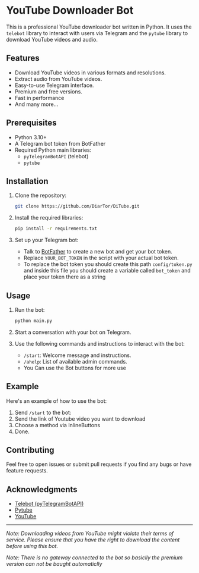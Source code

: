 # YouTube Downloader Bot

This is a professional YouTube downloader bot written in Python. It uses the `telebot` library to interact with users
via Telegram and the `pytube` library to download YouTube videos and audio.

## Features

- Download YouTube videos in various formats and resolutions.
- Extract audio from YouTube videos.
- Easy-to-use Telegram interface.
- Premium and free versions.
- Fast in performance
- And many more...

## Prerequisites

- Python 3.10+
- A Telegram bot token from BotFather
- Required Python main libraries:
    - `pyTelegramBotAPI` (telebot)
    - `pytube`

## Installation

1. Clone the repository:
   ```bash
   git clone https://github.com/DiarTor/DiTube.git
   ```

2. Install the required libraries:
   ```bash
   pip install -r requirements.txt
   ```

3. Set up your Telegram bot:
    - Talk to [BotFather](https://core.telegram.org/bots#botfather) to create a new bot and get your bot token.
    - Replace `YOUR_BOT_TOKEN` in the script with your actual bot token.
    - To replace the bot token you should create this path `config/token.py` and inside this file you should create a
      variable called `bot_token` and place your token there as a string

## Usage

1. Run the bot:
   ```bash
   python main.py
   ```

2. Start a conversation with your bot on Telegram.

3. Use the following commands and instructions to interact with the bot:
    - `/start`: Welcome message and instructions.
    - `/ahelp`: List of available admin commands.
    - You Can use the Bot buttons for more use
    

## Example

Here's an example of how to use the bot:

1. Send `/start` to the bot:
2. Send the link of Youtube video you want to download
3. Choose a method via InlineButtons
4. Done.

## Contributing

Feel free to open issues or submit pull requests if you find any bugs or have feature requests.


## Acknowledgments

- [Telebot (pyTelegramBotAPI)](https://github.com/eternnoir/pyTelegramBotAPI)
- [Pytube](https://github.com/nficano/pytube)
- [YouTube](https://www.youtube.com)

---

*Note: Downloading videos from YouTube might violate their terms of service. Please ensure that you have the right to
download the content before using this bot.*

*Note: There is no gateway connected to the bot so basiclly the premium version can not be baught automaticlly*

```